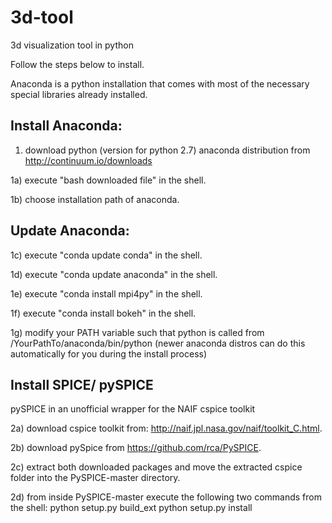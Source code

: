 # 3d-tool
3d visualization tool in python

Follow the steps below to install.

Anaconda is a python installation that comes with
most of the necessary special libraries already installed.


Install Anaconda:
-----------------
1)  download python (version for python 2.7) anaconda distribution from 
http://continuum.io/downloads

1a) execute "bash downloaded file" in the shell.

1b) choose installation path of anaconda.


Update Anaconda:
----------------
1c) execute "conda update conda" in the shell.

1d) execute "conda update anaconda" in the shell.

1e) execute "conda install mpi4py" in the shell.

1f) execute "conda install bokeh" in the shell.

1g) modify your PATH variable such that python is called
from /YourPathTo/anaconda/bin/python
(newer anaconda distros can do this automatically for you
during the install process)


Install SPICE/ pySPICE
--
pySPICE in an unofficial wrapper for the NAIF cspice toolkit

2a) download cspice toolkit from:
http://naif.jpl.nasa.gov/naif/toolkit_C.html.

2b) download pySpice from
https://github.com/rca/PySPICE.

2c) extract both downloaded packages and move the extracted cspice
folder into the PySPICE-master directory.

2d) from inside PySPICE-master execute the following two commands from
the shell:
python setup.py build_ext
python setup.py install
